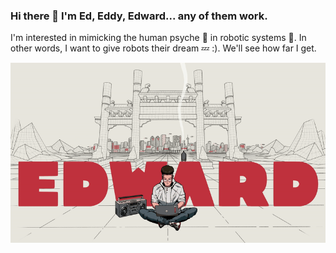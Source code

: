 ### Hi there 👋 I'm Ed, Eddy, Edward... any of them work.
I'm interested in mimicking the human psyche 🧠 in robotic systems 🤖.
In other words, I want to give robots their dream 💤	:). We'll see how far I get.

![Alt Text](EEE.gif)
